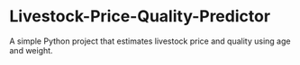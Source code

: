 # Livestock-Price-Quality-Predictor
A simple Python project that estimates livestock price and quality using age and weight. 
